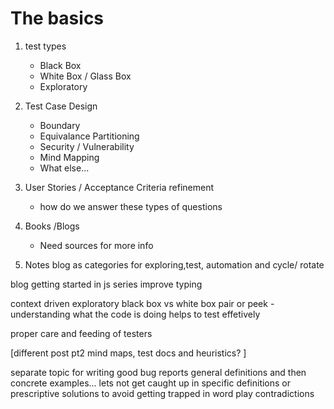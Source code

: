 The basics
==============
1. test types
	- Black Box
	- White Box / Glass Box
	- Exploratory

2. Test Case Design
	- Boundary
	- Equivalance Partitioning
	- Security / Vulnerability
	- Mind Mapping	
	- What else...

3.  User Stories / Acceptance Criteria refinement
	- how do we answer these types of questions

4. Books /Blogs 
	- Need sources for more info
	
5. Notes
blog as categories for exploring,test, automation and cycle/ rotate 

blog getting started in js series
improve typing


context driven 
exploratory
black box vs white box
pair or peek - understanding what the code is doing helps to test effetively 

proper care and feeding of testers

[different post  pt2 mind maps, test docs and heuristics? ]



separate topic for writing good bug reports
general definitions and then concrete examples... lets not get caught up in specific definitions or prescriptive solutions to avoid getting trapped in word play contradictions
